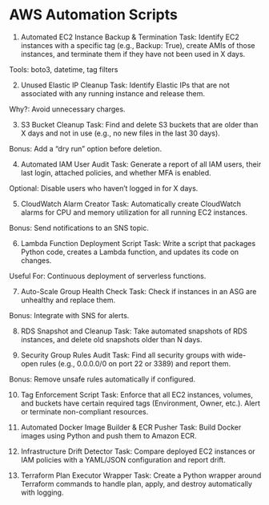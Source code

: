 # AWS Automation Scripts

1. Automated EC2 Instance Backup & Termination
Task: Identify EC2 instances with a specific tag (e.g., Backup: True), create AMIs of those instances, and terminate them if they have not been used in X days.

Tools: boto3, datetime, tag filters

2. Unused Elastic IP Cleanup
Task: Identify Elastic IPs that are not associated with any running instance and release them.

Why?: Avoid unnecessary charges.

3. S3 Bucket Cleanup
Task: Find and delete S3 buckets that are older than X days and not in use (e.g., no new files in the last 30 days).

Bonus: Add a “dry run” option before deletion.

4. Automated IAM User Audit
Task: Generate a report of all IAM users, their last login, attached policies, and whether MFA is enabled.

Optional: Disable users who haven’t logged in for X days.

5. CloudWatch Alarm Creator
Task: Automatically create CloudWatch alarms for CPU and memory utilization for all running EC2 instances.

Bonus: Send notifications to an SNS topic.

6. Lambda Function Deployment Script
Task: Write a script that packages Python code, creates a Lambda function, and updates its code on changes.

Useful For: Continuous deployment of serverless functions.

7. Auto-Scale Group Health Check
Task: Check if instances in an ASG are unhealthy and replace them.

Bonus: Integrate with SNS for alerts.

8. RDS Snapshot and Cleanup
Task: Take automated snapshots of RDS instances, and delete old snapshots older than N days.

9. Security Group Rules Audit
Task: Find all security groups with wide-open rules (e.g., 0.0.0.0/0 on port 22 or 3389) and report them.

Bonus: Remove unsafe rules automatically if configured.

10. Tag Enforcement Script
Task: Enforce that all EC2 instances, volumes, and buckets have certain required tags (Environment, Owner, etc.). Alert or terminate non-compliant resources.

11. Automated Docker Image Builder & ECR Pusher
Task: Build Docker images using Python and push them to Amazon ECR.

12. Infrastructure Drift Detector
Task: Compare deployed EC2 instances or IAM policies with a YAML/JSON configuration and report drift.

13. Terraform Plan Executor Wrapper
Task: Create a Python wrapper around Terraform commands to handle plan, apply, and destroy automatically with logging.
